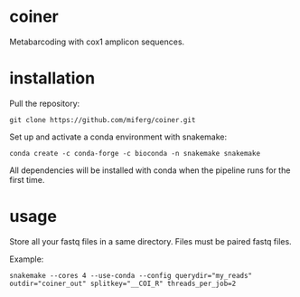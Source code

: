 # coiner

Metabarcoding with cox1 amplicon sequences.

# installation

Pull the repository:

`git clone https://github.com/miferg/coiner.git`

Set up and activate a conda environment with snakemake:

`conda create -c conda-forge -c bioconda -n snakemake snakemake`

All dependencies will be installed with conda when the pipeline runs for the first time.

# usage

Store all your fastq files in a same directory. Files must be paired fastq files.

Example:

`snakemake --cores 4 --use-conda --config querydir="my_reads" outdir="coiner_out" splitkey="__COI_R" threads_per_job=2`


